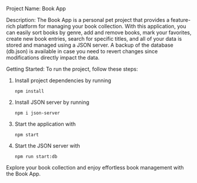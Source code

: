 Project Name: Book App

Description:
The Book App is a personal pet project that provides a feature-rich platform for managing your book collection. With this application, you can easily sort books by genre, add and remove books, mark your favorites, create new book entries, search for specific titles, and all of your data is stored and managed using a JSON server. A backup of the database (db.json) is available in case you need to revert changes since modifications directly impact the data.

Getting Started:
To run the project, follow these steps:

1. Install project dependencies by running
   
   ```npm install```
   
3. Install JSON server by running
   
   ```npm i json-server```
   
5. Start the application with
   
   ```npm start```
   
7. Start the JSON server with
   
   ```npm run start:db```

Explore your book collection and enjoy effortless book management with the Book App.
